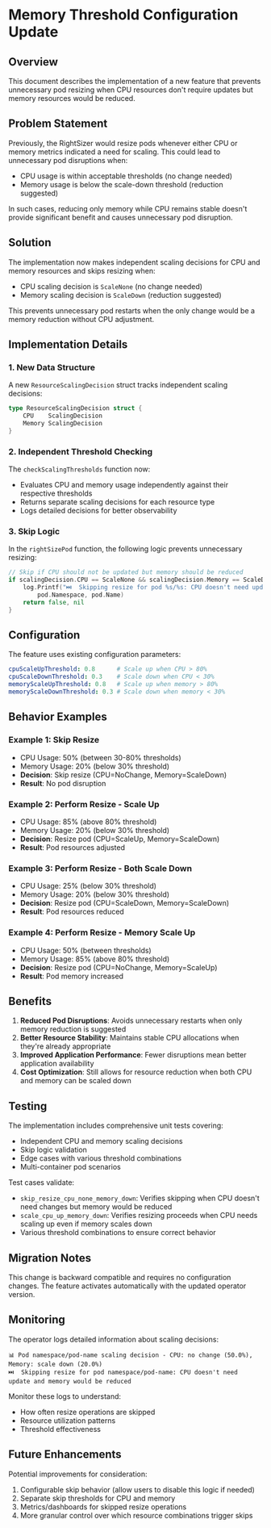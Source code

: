 # Memory Threshold Configuration Update

## Overview

This document describes the implementation of a new feature that prevents unnecessary pod resizing when CPU resources don't require updates but memory resources would be reduced.

## Problem Statement

Previously, the RightSizer would resize pods whenever either CPU or memory metrics indicated a need for scaling. This could lead to unnecessary pod disruptions when:
- CPU usage is within acceptable thresholds (no change needed)
- Memory usage is below the scale-down threshold (reduction suggested)

In such cases, reducing only memory while CPU remains stable doesn't provide significant benefit and causes unnecessary pod disruption.

## Solution

The implementation now makes independent scaling decisions for CPU and memory resources and skips resizing when:
- CPU scaling decision is `ScaleNone` (no change needed)
- Memory scaling decision is `ScaleDown` (reduction suggested)

This prevents unnecessary pod restarts when the only change would be a memory reduction without CPU adjustment.

## Implementation Details

### 1. New Data Structure

A new `ResourceScalingDecision` struct tracks independent scaling decisions:

```go
type ResourceScalingDecision struct {
    CPU    ScalingDecision
    Memory ScalingDecision
}
```

### 2. Independent Threshold Checking

The `checkScalingThresholds` function now:
- Evaluates CPU and memory usage independently against their respective thresholds
- Returns separate scaling decisions for each resource type
- Logs detailed decisions for better observability

### 3. Skip Logic

In the `rightSizePod` function, the following logic prevents unnecessary resizing:

```go
// Skip if CPU should not be updated but memory should be reduced
if scalingDecision.CPU == ScaleNone && scalingDecision.Memory == ScaleDown {
    log.Printf("⏭️  Skipping resize for pod %s/%s: CPU doesn't need update and memory would be reduced",
        pod.Namespace, pod.Name)
    return false, nil
}
```

## Configuration

The feature uses existing configuration parameters:

```yaml
cpuScaleUpThreshold: 0.8      # Scale up when CPU > 80%
cpuScaleDownThreshold: 0.3    # Scale down when CPU < 30%
memoryScaleUpThreshold: 0.8   # Scale up when memory > 80%
memoryScaleDownThreshold: 0.3 # Scale down when memory < 30%
```

## Behavior Examples

### Example 1: Skip Resize
- CPU Usage: 50% (between 30-80% thresholds)
- Memory Usage: 20% (below 30% threshold)
- **Decision**: Skip resize (CPU=NoChange, Memory=ScaleDown)
- **Result**: No pod disruption

### Example 2: Perform Resize - Scale Up
- CPU Usage: 85% (above 80% threshold)
- Memory Usage: 20% (below 30% threshold)
- **Decision**: Resize pod (CPU=ScaleUp, Memory=ScaleDown)
- **Result**: Pod resources adjusted

### Example 3: Perform Resize - Both Scale Down
- CPU Usage: 25% (below 30% threshold)
- Memory Usage: 20% (below 30% threshold)
- **Decision**: Resize pod (CPU=ScaleDown, Memory=ScaleDown)
- **Result**: Pod resources reduced

### Example 4: Perform Resize - Memory Scale Up
- CPU Usage: 50% (between thresholds)
- Memory Usage: 85% (above 80% threshold)
- **Decision**: Resize pod (CPU=NoChange, Memory=ScaleUp)
- **Result**: Pod memory increased

## Benefits

1. **Reduced Pod Disruptions**: Avoids unnecessary restarts when only memory reduction is suggested
2. **Better Resource Stability**: Maintains stable CPU allocations when they're already appropriate
3. **Improved Application Performance**: Fewer disruptions mean better application availability
4. **Cost Optimization**: Still allows for resource reduction when both CPU and memory can be scaled down

## Testing

The implementation includes comprehensive unit tests covering:
- Independent CPU and memory scaling decisions
- Skip logic validation
- Edge cases with various threshold combinations
- Multi-container pod scenarios

Test cases validate:
- `skip_resize_cpu_none_memory_down`: Verifies skipping when CPU doesn't need changes but memory would be reduced
- `scale_cpu_up_memory_down`: Verifies resizing proceeds when CPU needs scaling up even if memory scales down
- Various threshold combinations to ensure correct behavior

## Migration Notes

This change is backward compatible and requires no configuration changes. The feature activates automatically with the updated operator version.

## Monitoring

The operator logs detailed information about scaling decisions:

```
📊 Pod namespace/pod-name scaling decision - CPU: no change (50.0%), Memory: scale down (20.0%)
⏭️  Skipping resize for pod namespace/pod-name: CPU doesn't need update and memory would be reduced
```

Monitor these logs to understand:
- How often resize operations are skipped
- Resource utilization patterns
- Threshold effectiveness

## Future Enhancements

Potential improvements for consideration:
1. Configurable skip behavior (allow users to disable this logic if needed)
2. Separate skip thresholds for CPU and memory
3. Metrics/dashboards for skipped resize operations
4. More granular control over which resource combinations trigger skips